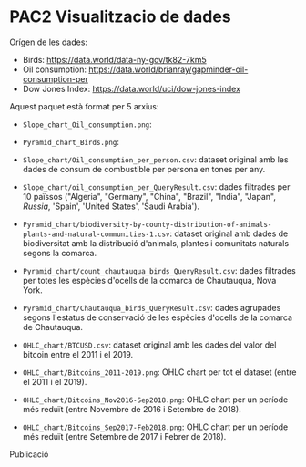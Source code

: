 # PAC2 Visualitzacio de dades
Orígen de les dades:
- Birds: https://data.world/data-ny-gov/tk82-7km5 
- Oil consumption: https://data.world/brianray/gapminder-oil-consumption-per
- Dow Jones Index: https://data.world/uci/dow-jones-index

Aquest paquet està format per 5 arxius:

- `Slope_chart_Oil_consumption.png`:
- `Pyramid_chart_Birds.png`: 

- `Slope_chart/Oil_consumption_per_person.csv`: dataset original amb les dades de consum de combustible per persona en tones per any.
- `Slope_chart/oil_consumption_per_QueryResult.csv`: dades filtrades per 10 païssos ("Algeria", "Germany", "China", "Brazil", "India", "Japan", _Russia_,
'Spain', 'United States', 'Saudi Arabia').

- `Pyramid_chart/biodiversity-by-county-distribution-of-animals-plants-and-natural-communities-1.csv`: dataset original amb dades de biodiversitat amb la distribució d'animals, plantes i comunitats naturals segons la comarca.
- `Pyramid_chart/count_chautauqua_birds_QueryResult.csv`: dades filtrades per totes les espècies d'ocells de la comarca de Chautauqua, Nova York.
- `Pyramid_chart/Chautauqua_birds_QueryResult.csv`: dades agrupades segons l'estatus de conservació de les espècies d'ocells de la comarca de Chautauqua.

- `OHLC_chart/BTCUSD.csv`: dataset original amb les dades del valor del bitcoin entre el 2011 i el 2019.
- `OHLC_chart/Bitcoins_2011-2019.png`: OHLC chart per tot el dataset (entre el 2011 i el 2019).
- `OHLC_chart/Bitcoins_Nov2016-Sep2018.png`: OHLC chart per un període més reduït (entre Novembre de 2016 i Setembre de 2018).
- `OHLC_chart/Bitcoins_Sep2017-Feb2018.png`: OHLC chart per un període més reduït (entre Setembre de 2017 i Febrer de 2018).

Publicació 
